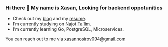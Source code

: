 ### Hi there 👋 My name is Xasan, Looking for backend oppotunities

- Check out my [blog](https://www.linkedin.com/in/xasannosirov) and my [resume](https://flowcv.com/resume/lw7ot34bed).
- I’m currently studying on [Najot Ta'lim]([https://najottalim.uz/]).
- I’m currently learning Go, PostgreSQL, Microservices.

You can reach out to me via xasannosirov094@gmail.com
